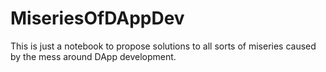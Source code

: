 # MiseriesOfDAppDev
This is just a notebook to propose solutions to all sorts of miseries caused by the mess around DApp development.

